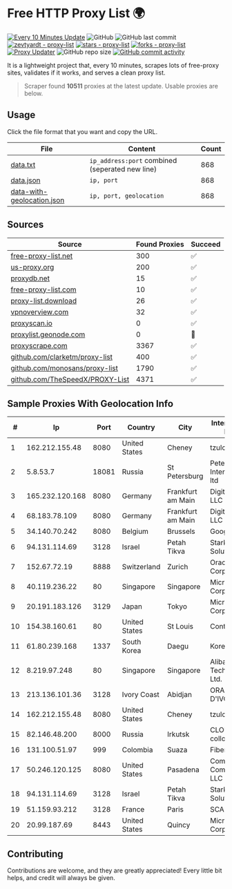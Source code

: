 
# Free HTTP Proxy List 🌍

[![Every 10 Minutes Update](https://github.com/mertguvencli/http-proxy-list/actions/workflows/main.yml/badge.svg?branch=main)](https://github.com/mertguvencli/http-proxy-list/actions/workflows/main.yml)
![GitHub](https://img.shields.io/github/license/mertguvencli/http-proxy-list)
![GitHub last commit](https://img.shields.io/github/last-commit/mertguvencli/http-proxy-list)
[![zevtyardt - proxy-list](https://img.shields.io/static/v1?label=zevtyardt&message=proxy-list&color=blue&logo=github)](https://github.com/zevtyardt/proxy-list "Go to GitHub repo")
[![stars - proxy-list](https://img.shields.io/github/stars/zevtyardt/proxy-list?style=social)](https://github.com/zevtyardt/proxy-list)
[![forks - proxy-list](https://img.shields.io/github/forks/zevtyardt/proxy-list?style=social)](https://github.com/zevtyardt/proxy-list)
[![Proxy Updater](https://github.com/zevtyardt/proxy-list/workflows/Proxy%20Updater/badge.svg)](https://github.com/zevtyardt/proxy-list/actions?query=workflow:"Proxy+Updater")
![GitHub repo size](https://img.shields.io/github/repo-size/zevtyardt/proxy-list)
[![GitHub commit activity](https://img.shields.io/github/commit-activity/m/zevtyardt/proxy-list?logo=commits)](https://github.com/zevtyardt/proxy-list/commits/main)

It is a lightweight project that, every 10 minutes, scrapes lots of free-proxy sites, validates if it works, and serves a clean proxy list.

> Scraper found **10511** proxies at the latest update. Usable proxies are below.

## Usage

Click the file format that you want and copy the URL.

|File|Content|Count|
|----|-------|-----|
|[data.txt](https://raw.githubusercontent.com/mertguvencli/http-proxy-list/main/proxy-list/data.txt)|`ip_address:port` combined (seperated new line)|868|
|[data.json](https://raw.githubusercontent.com/mertguvencli/http-proxy-list/main/proxy-list/data.json)|`ip, port`|868|
|[data-with-geolocation.json](https://raw.githubusercontent.com/mertguvencli/http-proxy-list/main/proxy-list/data-with-geolocation.json)|`ip, port, geolocation`|868|

## Sources

|Source|Found Proxies|Succeed|
|------|-------------|-------|
|[free-proxy-list.net](https://free-proxy-list.net)|300|✅|
|[us-proxy.org](https://www.us-proxy.org)|200|✅|
|[proxydb.net](http://proxydb.net)|15|✅|
|[free-proxy-list.com](https://free-proxy-list.com/?page=&port=&type%5B%5D=http&type%5B%5D=https&up_time=0&search=Search)|10|✅|
|[proxy-list.download](https://www.proxy-list.download/HTTP)|26|✅|
|[vpnoverview.com](https://vpnoverview.com/privacy/anonymous-browsing/free-proxy-servers)|32|✅|
|[proxyscan.io](https://www.proxyscan.io)|0|✅|
|[proxylist.geonode.com](https://proxylist.geonode.com/api/proxy-list?limit=300&page=1&sort_by=lastChecked&sort_type=desc&protocols=http,https)|0|🚫|
|[proxyscrape.com](https://api.proxyscrape.com/v2/?request=displayproxies&protocol=http&timeout=10000&country=all&ssl=all&anonymity=all)|3367|✅|
|[github.com/clarketm/proxy-list](https://raw.githubusercontent.com/clarketm/proxy-list/master/proxy-list-raw.txt)|400|✅|
|[github.com/monosans/proxy-list](https://raw.githubusercontent.com/monosans/proxy-list/main/proxies/http.txt)|1790|✅|
|[github.com/TheSpeedX/PROXY-List](https://raw.githubusercontent.com/TheSpeedX/PROXY-List/master/http.txt)|4371|✅|


## Sample Proxies With Geolocation Info

|#|Ip|Port|Country|City|Internet Service Provider|
|-|--|----|-------|----|-------------------------|
|1|162.212.155.48|8080|United States|Cheney|tzulo, inc.|
|2|5.8.53.7|18081|Russia|St Petersburg|Petersburg Internet Network ltd|
|3|165.232.120.168|8080|Germany|Frankfurt am Main|DigitalOcean, LLC|
|4|68.183.78.109|8080|Germany|Frankfurt am Main|DigitalOcean, LLC|
|5|34.140.70.242|8080|Belgium|Brussels|Google LLC|
|6|94.131.114.69|3128|Israel|Petah Tikva|Stark Industries Solutions LTD|
|7|152.67.72.19|8888|Switzerland|Zurich|Oracle Corporation|
|8|40.119.236.22|80|Singapore|Singapore|Microsoft Corporation|
|9|20.191.183.126|3129|Japan|Tokyo|Microsoft Corporation|
|10|154.38.160.61|80|United States|St Louis|Contabo Inc.|
|11|61.80.239.168|1337|South Korea|Daegu|Korea Telecom|
|12|8.219.97.248|80|Singapore|Singapore|Alibaba (US) Technology Co., Ltd.|
|13|213.136.101.36|3128|Ivory Coast|Abidjan|ORANGE COTE D'IVOIRE|
|14|162.212.155.48|8080|United States|Cheney|tzulo, inc.|
|15|82.146.48.200|8000|Russia|Irkutsk|CLOUD WebDC collocation|
|16|131.100.51.97|999|Colombia|Suaza|Fibernet TV SAS|
|17|50.246.120.125|8080|United States|Pasadena|Comcast Cable Communications, LLC|
|18|94.131.114.69|3128|Israel|Petah Tikva|Stark Industries Solutions LTD|
|19|51.159.93.212|3128|France|Paris|SCALEWAY|
|20|20.99.187.69|8443|United States|Quincy|Microsoft Corporation|



## Contributing

Contributions are welcome, and they are greatly appreciated! Every
little bit helps, and credit will always be given.

